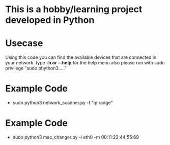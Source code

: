 # This is a hobby/learning project developed in Python

# Usecase
Using this code you can find the available devices that are connected in your network. type **-h or --help** for the help menu also please run with sudo privilege "sudo phython3....."

# Example Code
+ sudo python3 network_scanner.py -t "ip range" 

# Example Code
+ sudo python3 mac_changer.py -i eth0 -m 00:11:22:44:55:69
